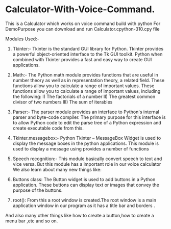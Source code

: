 # Calculator-With-Voice-Command.
This is a Calculator which works on voice command build with python
For DemoPurpose you can download and run Calculator.cpython-310.cpy file

Modules Used:-

1)	Tkinter:-
Tkinter is the standard GUI library for Python. Tkinter provides a powerful object-oriented interface to the Tk GUI toolkit. Python when combined with Tkinter provides a fast and easy way to create GUI applications.

2)	Math:-
The Python math module provides functions that are useful in number theory as well as in representation theory, a related field. These functions allow you to calculate a range of important values. These functions allow you to calculate a range of important values, including the following:
I)	The factorials of a number
II)	The greatest common divisor of two numbers
III)	The sum of iterables

3)	Parser:-
The parser module provides an interface
to Python's internal parser and byte-code compiler. The primary purpose for this interface is to allow Python code to edit
the parse tree of a Python expression and create executable code from this.

4)	Tkinter.messagebox:-
Python Tkinter – MessageBox Widget is used to display the message boxes in the python applications.
This module is used to display a message using provides a number of functions

5)	Speech recognition:-
This module basically convert speech to text and vice versa. But this module has a important role in our voice calculator
We also learn about many new things like:
1)	Buttons class: The Button widget is used to add buttons in
a Python application. These buttons can display text or images that convey the purpose of the buttons.
2)	root(): From this a root window is created.The root window is a main application window in our program as it has a title bar and borders .

And also many other things like how to create a button,how to create a menu bar ,etc and so on.


